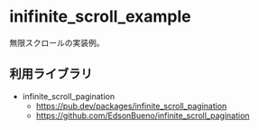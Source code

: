 # inifinite_scroll_example

無限スクロールの実装例。


## 利用ライブラリ

- infinite_scroll_pagination
    - https://pub.dev/packages/infinite_scroll_pagination
    - https://github.com/EdsonBueno/infinite_scroll_pagination

